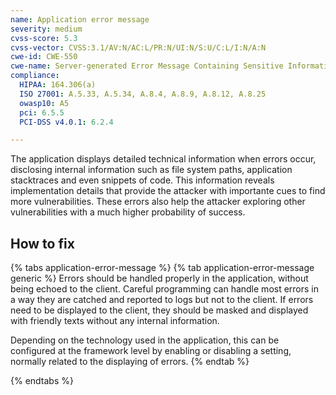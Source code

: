 ```yaml
---
name: Application error message
severity: medium
cvss-score: 5.3
cvss-vector: CVSS:3.1/AV:N/AC:L/PR:N/UI:N/S:U/C:L/I:N/A:N
cwe-id: CWE-550
cwe-name: Server-generated Error Message Containing Sensitive Information
compliance:
  HIPAA: 164.306(a)
  ISO 27001: A.5.33, A.5.34, A.8.4, A.8.9, A.8.12, A.8.25
  owasp10: A5
  pci: 6.5.5
  PCI-DSS v4.0.1: 6.2.4

---            
```


The application displays detailed technical information when errors occur, disclosing internal information such as file system paths, application stacktraces and even snippets of code. This information reveals implementation details that provide the attacker with importante cues to find more vulnerabilities.
These errors also help the attacker exploring other vulnerabilities with a much higher probability of success.

## How to fix

{% tabs application-error-message %}
{% tab application-error-message generic %}
Errors should be handled properly in the application, without being echoed to the client. Careful programming can handle most errors in a way they are catched and reported to logs but not to the client. If errors need to be displayed to the client, they should be masked and displayed with friendly texts without any internal information.

Depending on the technology used in the application, this can be configured at the framework level by enabling or disabling a setting, normally related to the displaying of errors. 
{% endtab %}

{% endtabs %}
